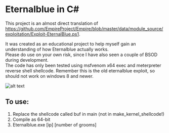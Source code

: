 # Eternalblue in C#

This project is an almost direct translation of https://github.com/EmpireProject/Empire/blob/master/data/module_source/exploitation/Exploit-EternalBlue.ps1. 

It was created as an educational project to help myself gain an understanding of how Eternalblue actually works.  
Please do use on your own risk, since I have also seen a couple of BSOD during development.  
The code has only been tested using msfvenom x64 exec and meterpreter reverse shell shellcode. Remember this is the old eternalblue exploit, so should not work on windows 8 and newer. 

![alt text](https://github.com/povlteksttv/Eternalblue/blob/master/img/Eternalblue.PNG?raw=true)

## To use: 
1) Replace the shellcode called buf in main (not in make_kernel_shellcode!)
2) Compile as 64-bit
3) Eternalblue.exe [ip] [number of grooms]

